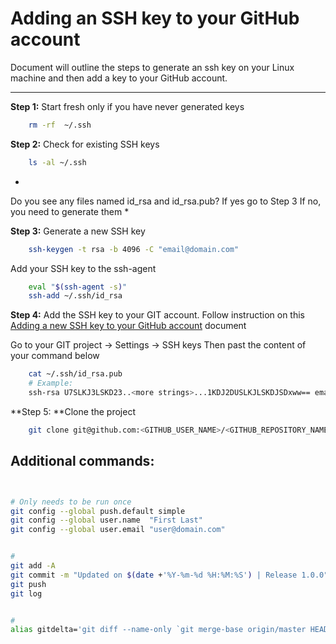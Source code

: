 
# Adding an SSH key to your GitHub account

Document will outline the steps to generate an ssh key on your Linux machine and then add a key to 
your GitHub account. 

----------

**Step 1:** Start fresh only if you have never generated keys

````bash
    rm -rf  ~/.ssh
````

**Step 2:** Check for existing SSH keys
````bash
    ls -al ~/.ssh
````

*
Do you see any files named id_rsa and id_rsa.pub?
If yes go to Step 3
If no, you need to generate them
*

**Step 3:** Generate a new SSH key
````bash
    ssh-keygen -t rsa -b 4096 -C "email@domain.com"
````

Add your SSH key to the ssh-agent
````bash
    eval "$(ssh-agent -s)"
    ssh-add ~/.ssh/id_rsa
````
    
**Step 4:** Add the SSH key to your GIT account.
Follow instruction on this [Adding a new SSH key to your GitHub account](https://docs.github.com/en/github/authenticating-to-github/adding-a-new-ssh-key-to-your-github-account) document

Go to your GIT project -> Settings -> SSH keys
Then past the content of your command below


````bash
    cat ~/.ssh/id_rsa.pub
    # Example:
    ssh-rsa U7SLKJ3LSKD23..<more strings>...1KDJ2DUSLKJLSKDJSDxww== email@domain.com

````

**Step 5: **Clone the project

````bash
    git clone git@github.com:<GITHUB_USER_NAME>/<GITHUB_REPOSITORY_NAME>.git --config core.sshCommand="ssh -i ~/.ssh/id_rsa"    
````

## Additional commands:

````bash


# Only needs to be run once
git config --global push.default simple
git config --global user.name  "First Last"
git config --global user.email "user@domain.com"


#
git add -A
git commit -m "Updated on $(date +'%Y-%m-%d %H:%M:%S') | Release 1.0.0"
git push
git log


#
alias gitdelta='git diff --name-only `git merge-base origin/master HEAD`'



````
